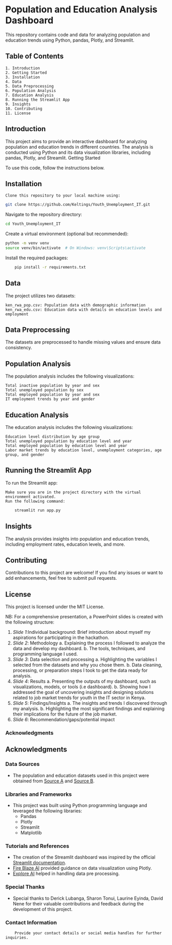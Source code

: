 # Population and Education Analysis Dashboard

This repository contains code and data for analyzing population and education trends using Python, pandas, Plotly, and Streamlit.

## Table of Contents

    1. Introduction
    2. Getting Started
    3. Installation
    4. Data
    5. Data Preprocessing
    6. Population Analysis
    7. Education Analysis
    8. Running the Streamlit App
    9. Insights
    10. Contributing
    11. License

## Introduction

This project aims to provide an interactive dashboard for analyzing population and education trends in different countries. The analysis is conducted using Python and its data visualization libraries, including pandas, Plotly, and Streamlit.
Getting Started

To use this code, follow the instructions below.
## Installation

    Clone this repository to your local machine using:
```bash
git clone https://github.com/Keltings/Youth_Unemployment_IT.git
```
Navigate to the repository directory:

```bash
cd Youth_Unemployment_IT
```
Create a virtual environment (optional but recommended):

```bash
python -m venv venv
source venv/bin/activate  # On Windows: venv\Scripts\activate
```
Install the required packages:
```bash
    pip install -r requirements.txt
```    

## Data

The project utilizes two datasets:

    ken_rwa_pop.csv: Population data with demographic information
    ken_rwa_edu.csv: Education data with details on education levels and employment

## Data Preprocessing

The datasets are preprocessed to handle missing values and ensure data consistency.

## Population Analysis

The population analysis includes the following visualizations:

    Total inactive population by year and sex
    Total unemployed population by sex
    Total employed population by year and sex
    IT employment trends by year and gender

## Education Analysis

The education analysis includes the following visualizations:

    Education level distribution by age group
    Total unemployed population by education level and year
    Total employed population by education level and year
    Labor market trends by education level, unemployment categories, age group, and gender

## Running the Streamlit App

To run the Streamlit app:

    Make sure you are in the project directory with the virtual environment activated.
    Run the following command:

```bash
    streamlit run app.py
```
## Insights

The analysis provides insights into population and education trends, including employment rates, education levels, and more.

## Contributing

Contributions to this project are welcome! If you find any issues or want to add enhancements, feel free to submit pull requests.

## License

This project is licensed under the MIT License.

NB: For a comprehensive presentation, a PowerPoint slides is created with the following structure:

1.	*Slide 1*:Individual background: Brief introduction about myself  my aspirations for participating in the hackathon.
2.	*Slide 2*: Methodology
a.	Explaining the process I followed to analyze the data and develop my dashboard.
b.	The tools, techniques, and programming language I used.
3.	*Slide 3*: Data selection and processing
a.	Highlighting the variables I  selected from the datasets and why you chose them.
b.	Data cleaning, processing, or preparation steps I took to get the data ready for analysis.
4.	*Slide 4*: Results
a.	Presenting the outputs of my dashboard, such as visualizations, models, or tools (i.e dashboard).
b.	Showing how I addressed the goal of uncovering insights and designing solutions related to job market trends for youth in the IT sector in Kenya.
5.	*Slide 5*: Findings/Insights 
a.	The insights and trends I discovered through my analysis.
b.	Highlighting the most significant findings and explaining their implications for the future of the job market.
6.	*Slide 6*: Recommendation/gaps/potential impact

### Acknowledgments
        
## Acknowledgments

### Data Sources
- The population and education datasets used in this project were obtained from [Source A](link-to-source-a) and [Source B](link-to-source-b).

### Libraries and Frameworks
- This project was built using Python programming language and leveraged the following libraries:
  - Pandas
  - Plotly
  - Streamlit
  - Matplotlib

### Tutorials and References
- The creation of the Streamlit dashboard was inspired by the official [Streamlit documentation](https://docs.streamlit.io/).
- [Fire Blaze AI](https://www.fireblazeaischool.in/blogs/data-visualization-using-plotly/) provided guidance on data visualization using Plotly.
- [Explore AI](https://github.com/Explore-AI) helped in handling data pre processing.

### Special Thanks
- Special thanks to Derick Lubanga, Sharon Tonui, Laurine Eyinda, David Nene for their valuable contributions and feedback during the development of this project.

### Contact Information
        Provide your contact details or social media handles for further inquiries.